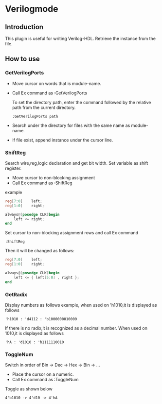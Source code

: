 # Verilogmode

## Introduction

This plugin is useful for writing Verilog-HDL.
Retrieve the instance from the file.

## How to use

### GetVerilogPorts

* Move cursor on words that is module-name.
* Call Ex command as :GetVerilogPorts  

  To set the directory path, enter the command followed by the relative path from the current directory.

  ``` text
  :GetVerilogPorts path
  ```

* Search under the directory for files with the same name as module-name.
* If file exist, append instance under the cursor line.

### ShiftReg

Search wire,reg,logic declaration and get bit width.
Set variable as shift register.

* Move cursor to non-blocking assignment
* Call Ex command as :ShiftReg

example
``` verilog
reg[7:0]    left;
reg[1:0]    right;

always@(posedge CLK)begin
    left <= right;
end
```

Set cursor to non-blocking assignment rows and call Ex command
``` text
:ShiftReg
```

Then it will be changed as follows:
``` verilog
reg[7:0]    left;
reg[1:0]    right;

always@(posedge CLK)begin
    left <= { left[5:0] , right };
end
```
### GetRadix

Display numbers as follows
example, when used on 'h1010,it is displayed as follows 
``` text
'h1010 : 'd4112 : 'b1000000010000
```
If there is no radix,it is recognized as a decimal number.
When used on 1010,it is displayed as follows 
``` text
'hA : 'd1010 : 'b1111110010
```


### ToggleNum

Switch in order of Bin -> Dec -> Hex -> Bin -> ...

* Place the cursor on a numeric.
* Call Ex command as :ToggleNum

Toggle as shown below
``` text
4'b1010 -> 4'd10 -> 4'hA

